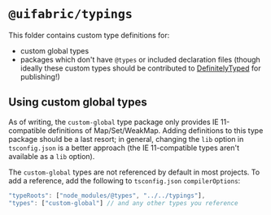# `@uifabric/typings`

This folder contains custom type definitions for:

- custom global types
- packages which don't have `@types` or included declaration files (though ideally these custom types should
  be contributed to [DefinitelyTyped](https://github.com/DefinitelyTyped/DefinitelyTyped) for publishing!)

## Using custom global types

As of writing, the `custom-global` type package only provides IE 11-compatible definitions of Map/Set/WeakMap.
Adding definitions to this type package should be a last resort; in general, changing the `lib` option in
`tsconfig.json` is a better approach (the IE 11-compatible types aren't available as a `lib` option).

The `custom-global` types are not referenced by default in most projects. To add a reference, add the following
to `tsconfig.json` `compilerOptions`:

```js
"typeRoots": ["node_modules/@types", "../../typings"],
"types": ["custom-global"] // and any other types you reference
```
